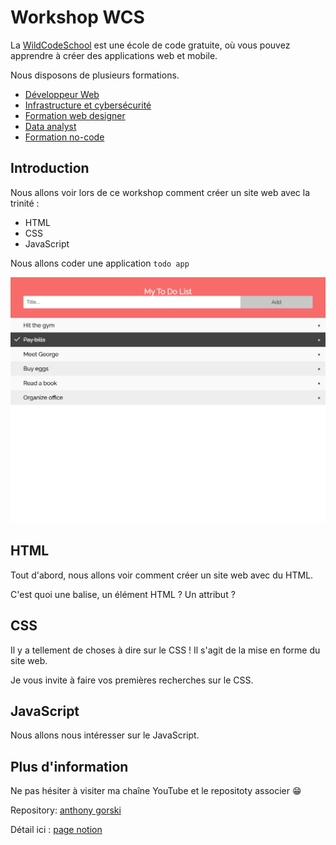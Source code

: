 # Workshop WCS

La [WildCodeSchool](https://www.wildcodeschool.com/fr-FR) est une école de code gratuite, où vous pouvez apprendre à créer des applications web et mobile.

Nous disposons de plusieurs formations.

-   [Développeur Web](https://www.wildcodeschool.com/fr-FR/formations/developpeur-web)
-   [Infrastructure et cybersécurité](https://www.wildcodeschool.com/fr-FR/formations/formation-technicien-systemes-et-reseaux-alternance)
-   [Formation web designer
    ](https://www.wildcodeschool.com/fr-FR/formations/formation-web-designer)
-   [Data analyst](https://www.wildcodeschool.com/fr-FR/formations/data-analyst)
-   [Formation no-code](https://www.wildcodeschool.com/fr-FR/formations/formation-developpeur-no-code)

## Introduction

Nous allons voir lors de ce workshop comment créer un site web avec la trinité
:

-   HTML
-   CSS
-   JavaScript

Nous allons coder une application `todo app`

![](img/bg.png)

## HTML

Tout d'abord, nous allons voir comment créer un site web avec du HTML.

C'est quoi une balise, un élément HTML ? Un attribut ?

## CSS

Il y a tellement de choses à dire sur le CSS ! Il s'agit de la mise en forme du site web.

Je vous invite à faire vos premières recherches sur le CSS.

## JavaScript

Nous allons nous intéresser sur le JavaScript.

## Plus d'information

Ne pas hésiter à visiter ma chaîne YouTube et le repositoty associer 😁

Repository: [anthony gorski](https://github.com/GorskiAnthony/youtube)

Détail ici : [page notion](https://anthony-gorski.notion.site/Workshop-HTML-CSS-JS-2af4a89872ba4cdc9e7dee5db4e4fddc)
